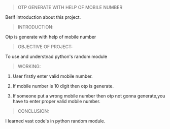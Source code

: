 >OTP GENERATE WITH HELP OF MOBILE NUMBER

Berif introduction about this  project.

> INTRODUCTION:

Otp is generate with help of mobile number

> OBJECTIVE OF PROJECT:

 To use and understnad python's random module

> WORKING:

1. User firstly enter valid mobile number.

2. If mobile number is 10 digit then otp is generate.

3. If someone put a wrong mobile number then otp not gonna generate,you have to enter proper valid mobile number.

> CONCLUSION:

 I learned vast code's in python random module.
​


